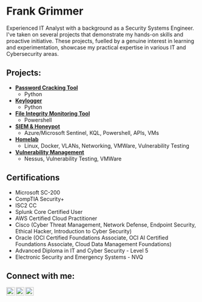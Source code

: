 <h1>Frank Grimmer<br/></h1>
Experienced IT Analyst with a background as a Security Systems Engineer.
<br />
I've taken on several projects that demonstrate my hands-on skills and proactive initiative. These projects, fuelled by a genuine interest in learning and experimentation, showcase my practical expertise in various IT and Cybersecurity areas.
<h2>Projects:</h2>

- <b>[Password Cracking Tool](https://github.com/FrankGrimmer/dictionary-password-cracker)</b>
  - Python
- <b>[Keylogger](https://github.com/FrankGrimmer/keylogger)</b>
  - Python
- <b>[File Integrity Monitoring Tool](https://github.com/FrankGrimmer/file-integrity-monitor)</b>
  - Powershell
- <b>[SIEM & Honeypot](https://www.frankgrimmer.dev/siem-honeypot)</b>
  - Azure/Microsoft Sentinel, KQL, Powershell, APIs, VMs
- <b>[Homelab](https://www.frankgrimmer.dev/homelab)</b>
  - Linux, Docker, VLANs, Networking, VMWare, Vulnerability Testing
- <b>[Vulnerability Management](https://www.frankgrimmer.dev/vulnerability-management)</b>
  - Nessus, Vulnerability Testing, VMWare

<h2>Certifications</h2>

- Microsoft SC-200
- CompTIA Security+
- ISC2 CC
- Splunk Core Certified User
- AWS Certified Cloud Practitioner
- Cisco (Cyber Threat Management, Network Defense, Endpoint Security, Ethical Hacker, Introduction to Cyber Security)
- Oracle (OCI Certified Foundations Associate, OCI AI Certified Foundations Associate, Cloud Data Management Foundations)
- Advanced Diploma in IT and Cyber Security - Level 5
- Electronic Security and Emergency Systems - NVQ

<h2>Connect with me:</h2>

[<img align="left" alt="FrankGrimmer | LinkedIn" width="22px" src="https://github.com/FrankGrimmer/FrankGrimmer/assets/136235216/f687cd84-a46e-4181-92eb-aa02e8bd4282" />][website]
[<img align="left" alt="FrankGrimmer | LinkedIn" width="22px" src="https://cdn.jsdelivr.net/npm/simple-icons@9.21.0/icons/linkedin.svg" />][linkedin]
[<img align="left" alt="FrankGrimmer | LinkedIn" width="22px" src="https://cdn.jsdelivr.net/npm/simple-icons@9.21.0/icons/gmail.svg" />][email]

[website]: https://frankgrimmer.dev
[linkedin]: https://linkedin.com/in/FrankGrimmer
[email]: mailto:frank@frankgrimmer.dev

<!--
**FrankGrimmer/FrankGrimmer** is a ✨ _special_ ✨ repository because its `README.md` (this file) appears on your GitHub profile.

Here are some ideas to get you started:
https://cdn.jsdelivr.net/npm/simple-icons@9.21.0/icons/fandango.svg
- 🔭 I’m currently working on ...
- 🌱 I’m currently learning ...
- 👯 I’m looking to collaborate on ...
- 🤔 I’m looking for help with ...
- 💬 Ask me about ...
- 📫 How to reach me: ...
- 😄 Pronouns: ...
- ⚡ Fun fact: ...
-->
